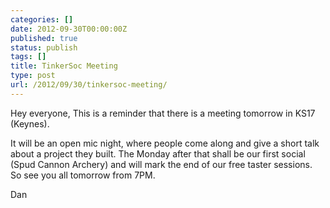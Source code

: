 ```yaml
---
categories: []
date: 2012-09-30T00:00:00Z
published: true
status: publish
tags: []
title: TinkerSoc Meeting
type: post
url: /2012/09/30/tinkersoc-meeting/
---
```


Hey everyone, This is a reminder that there is a meeting tomorrow in KS17
(Keynes).

It will be an open mic night, where people come along and give a short talk
about a project they built. The Monday after that shall be our first social
(Spud Cannon Archery) and will mark the end of our free taster sessions. So see
you all tomorrow from 7PM.

Dan
